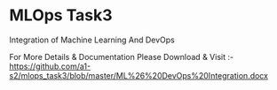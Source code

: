 # MLOps Task3 
Integration of Machine Learning And DevOps

For More Details & Documentation Please Download & Visit :- https://github.com/a1-s2/mlops_task3/blob/master/ML%26%20DevOps%20Integration.docx
